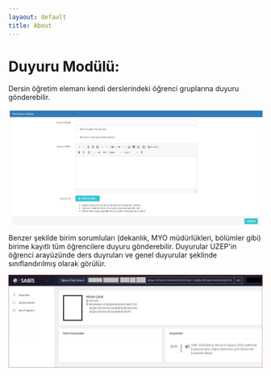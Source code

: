 ```yaml
---
layaout: default
title: About
---
```

# Duyuru Modülü:

Dersin öğretim elemanı kendi derslerindeki öğrenci gruplarına duyuru gönderebilir.

<img src="assets/images/duyuru.png"/><br>

Benzer şekilde birim sorumluları (dekanlık, MYO müdürlükleri, bölümler gibi) birime kayıtlı tüm öğrencilere duyuru gönderebilir. Duyurular UZEP'in öğrenci arayüzünde ders duyruları ve genel duyurular şeklinde sınıflandırılmış olarak görülür.

<img src="assets/images/duyuruOgr.png"/><br>
